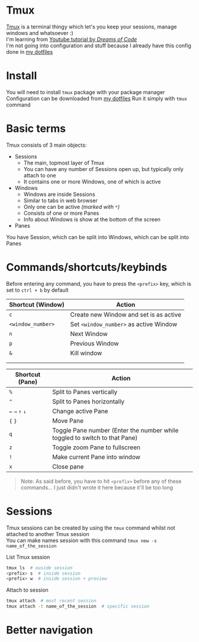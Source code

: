 # Tmux
[Tmux](https://github.com/tmux/tmux/wiki) is a terminal thingy which let's you keep your sessions, manage windows and whatsoever :)  
I'm learning from [Youtube tutorial by *Dreams of Code*](https://www.youtube.com/watch?v=DzNmUNvnB04)  
I'm not going into configuration and stuff because I already have this config done in [my dotfiles](https://github.com/cyprich/dotfiles.git) 

# Install
You will need to install `tmux` package with your package manager  
Configuration can be downloaded from [my dotfiles](https://github.com/cyprich/dotfiles.git) 
Run it simply with `tmux` command  

# Basic terms
Tmux consists of 3 main objects:
- Sessions
	- The main, topmost layer of Tmux
	- You can have any number of Sessions open up, but typically only attach to one
	- It contains one or more Windows, one of which is active
- Windows
	- Windows are inside Sessions
	- Similar to tabs in web browser
	- Only one can be active *(marked with `*`)*
	- Consists of one or more Panes
	- Info about Windows is show at the bottom of the screen
- Panes

You have Session, which can be split into Windows, which can be split into Panes  

# Commands/shortcuts/keybinds
Before entering any command, you have to press the `<prefix>` key, which is set to `ctrl + b` by default  

| Shortcut (Window) | Action                                 |
| ----------------- | -------------------------------------- |
| `c`               | Create new Window and set is as active |
| `<window_number>` | Set `<window_number>` as active Window |
| `n`               | Next Window                            |
| `p`               | Previous Window                        |
| `&`               | Kill window                            |
|                   |                                        |
|                   |                                        |

| Shortcut (Pane) | Action                                                                     |
| --------------- | -------------------------------------------------------------------------- |
| `%`             | Split to Panes vertically                                                  |
| `"`             | Split to Panes horizontally                                                |
| `←` `→` `↑` `↓` | Change active Pane                                                         |
| `{` `}`         | Move Pane                                                                  |
| `q`             | Toggle Pane number (Enter the number while toggled to switch to that Pane) |
| `z`             | Toggle zoom Pane to fullscreen                                             |
| `!`             | Make current Pane into window                                              |
| `x`             | Close pane                                                                 |


> Note: As said before, you have to hit `<prefix>` before any of these commands... I just didn't wrote it here because it'll be too long

# Sessions
Tmux sessions can be created by using the `tmux` command whilst not attached to another Tmux session  
You can make names session with this command `tmux new -s name_of_the_session`  

List Tmux session   
```bash
tmux ls  # ouside session
<prefix> s  # inside session
<prefix> w  # inside session + preview
```

Attach to session  
```bash
tmux attach  # most recent session
tmux attach -t name_of_the_session  # specific session
```



# Better navigation
